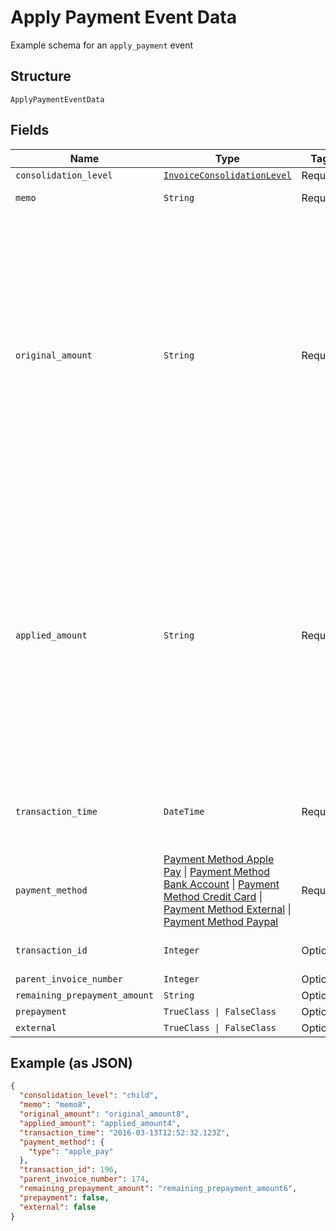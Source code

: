 
# Apply Payment Event Data

Example schema for an `apply_payment` event

## Structure

`ApplyPaymentEventData`

## Fields

| Name | Type | Tags | Description |
|  --- | --- | --- | --- |
| `consolidation_level` | [`InvoiceConsolidationLevel`](../../doc/models/invoice-consolidation-level.md) | Required | - |
| `memo` | `String` | Required | The payment memo |
| `original_amount` | `String` | Required | The full, original amount of the payment transaction as a string in full units. Incoming payments can be split amongst several invoices, which will result in a `applied_amount` less than the `original_amount`. Example: A $100.99 payment, of which $40.11 is applied to this invoice, will have an `original_amount` of `"100.99"`. |
| `applied_amount` | `String` | Required | The amount of the payment applied to this invoice. Incoming payments can be split amongst several invoices, which will result in a `applied_amount` less than the `original_amount`. Example: A $100.99 payment, of which $40.11 is applied to this invoice, will have an `applied_amount` of `"40.11"`. |
| `transaction_time` | `DateTime` | Required | The time the payment was applied, in ISO 8601 format, i.e. "2019-06-07T17:20:06Z" |
| `payment_method` | [Payment Method Apple Pay](../../doc/models/payment-method-apple-pay.md) \| [Payment Method Bank Account](../../doc/models/payment-method-bank-account.md) \| [Payment Method Credit Card](../../doc/models/payment-method-credit-card.md) \| [Payment Method External](../../doc/models/payment-method-external.md) \| [Payment Method Paypal](../../doc/models/payment-method-paypal.md) | Required | A nested data structure detailing the method of payment |
| `transaction_id` | `Integer` | Optional | The Chargify id of the original payment |
| `parent_invoice_number` | `Integer` | Optional | - |
| `remaining_prepayment_amount` | `String` | Optional | - |
| `prepayment` | `TrueClass \| FalseClass` | Optional | - |
| `external` | `TrueClass \| FalseClass` | Optional | - |

## Example (as JSON)

```json
{
  "consolidation_level": "child",
  "memo": "memo8",
  "original_amount": "original_amount8",
  "applied_amount": "applied_amount4",
  "transaction_time": "2016-03-13T12:52:32.123Z",
  "payment_method": {
    "type": "apple_pay"
  },
  "transaction_id": 196,
  "parent_invoice_number": 174,
  "remaining_prepayment_amount": "remaining_prepayment_amount6",
  "prepayment": false,
  "external": false
}
```

